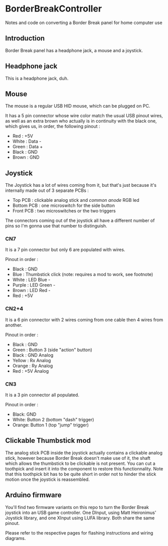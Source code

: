 # BorderBreakController

Notes and code on converting a Border Break panel for home computer use

## Introduction

Border Break panel has a headphone jack, a mouse and a joystick.

## Headphone jack

This is a headphone jack, duh.

## Mouse

The mouse is a regular USB HID mouse, which can be plugged on PC.

It has a 5 pin connector whose wire color match the usual USB pinout wires, as well as an extra brown who actually is in continuity with the black one, which gives us, in order, the following pinout :

- Red : +5V
- White : Data -
- Green : Data +
- Black : GND
- Brown : GND

## Joystick

The Joystick has a lot of wires coming from it, but that's just because it's internally made out of 3 separate PCBs :

- Top PCB : clickable analog stick and *common anode* RGB led
- Bottom PCB : one microswitch for the side button
- Front PCB : two microswitches or the two triggers

The connectors coming out of the joystick all have a different number of pins so I'm gonna use that number to distinguish.

### CN7

It is a 7 pin connector but only 6 are populated with wires.

Pinout in order :
- Black : GND
- Blue : Thumbstick click (note: requires a mod to work, see footnote)
- White : LED Blue -
- Purple : LED Green -
- Brown : LED Red -
- Red : +5V

### CN2+4

It is a 6 pin connector with 2 wires coming from one cable then 4 wires from another.

Pinout in order :
- Black : GND
- Green : Button 3 (side "action" button)
- Black : GND Analog 
- Yellow : Rx Analog 
- Orange : Ry Analog 
- Red : +5V Analog

### CN3

It is a 3 pin connector all populated.

Pinout in order :
- Black: GND
- White: Button 2 (bottom "dash" trigger)
- Orange: Button 1 (top "jump" trigger)

## Clickable Thumbstick mod

The analog stick PCB inside the joystick actually contains a clickable analog stick, however because Border Break doesn't make use of it, the shaft which allows the thumbstick to be clickable is not present. You can cut a toothpick and insert it into the component to restore this functionnality. Note that this toothpick bit has to be quite short in order not to hinder the stick motion once the joystick is reassembled.

## Arduino firmware

You'll find two firmware variants on this repo to turn the Border Break joystick into an USB game controller. One DInput, using Matt Heironimus' Joystick library, and one XInput using LUFA library. Both share the same pinout.

Please refer to the respective pages for flashing instructions and wiring diagrams.
